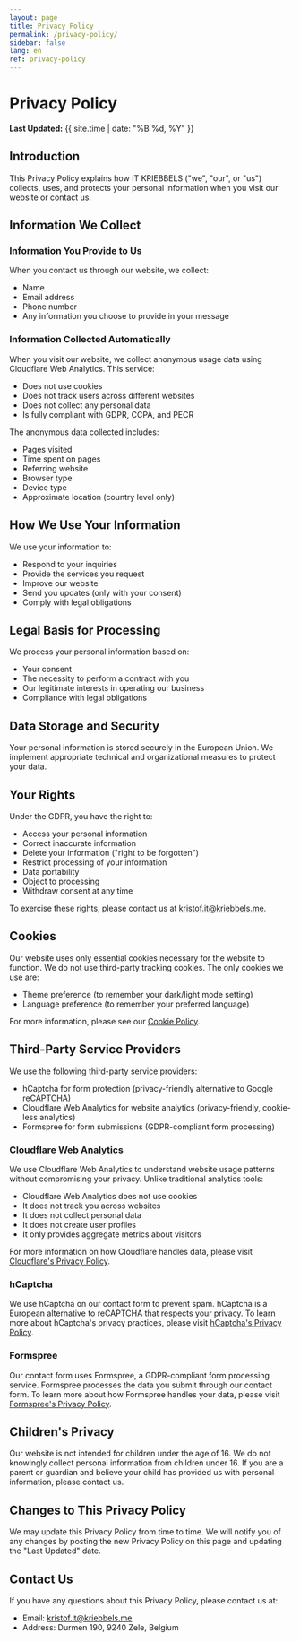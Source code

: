 ```yaml
---
layout: page
title: Privacy Policy
permalink: /privacy-policy/
sidebar: false
lang: en
ref: privacy-policy
---
```


# Privacy Policy

**Last Updated:** {{ site.time | date: "%B %d, %Y" }}

## Introduction

This Privacy Policy explains how IT KRIEBBELS ("we", "our", or "us") collects, uses, and protects your personal information when you visit our website or contact us.

## Information We Collect

### Information You Provide to Us

When you contact us through our website, we collect:
- Name
- Email address
- Phone number
- Any information you choose to provide in your message

### Information Collected Automatically

When you visit our website, we collect anonymous usage data using Cloudflare Web Analytics. This service:
- Does not use cookies
- Does not track users across different websites
- Does not collect any personal data
- Is fully compliant with GDPR, CCPA, and PECR

The anonymous data collected includes:
- Pages visited
- Time spent on pages
- Referring website
- Browser type
- Device type
- Approximate location (country level only)

## How We Use Your Information

We use your information to:
- Respond to your inquiries
- Provide the services you request
- Improve our website
- Send you updates (only with your consent)
- Comply with legal obligations

## Legal Basis for Processing

We process your personal information based on:
- Your consent
- The necessity to perform a contract with you
- Our legitimate interests in operating our business
- Compliance with legal obligations

## Data Storage and Security

Your personal information is stored securely in the European Union. We implement appropriate technical and organizational measures to protect your data.

## Your Rights

Under the GDPR, you have the right to:
- Access your personal information
- Correct inaccurate information
- Delete your information ("right to be forgotten")
- Restrict processing of your information
- Data portability
- Object to processing
- Withdraw consent at any time

To exercise these rights, please contact us at [kristof.it@kriebbels.me](mailto:kristof.it@kriebbels.me).

## Cookies

Our website uses only essential cookies necessary for the website to function. We do not use third-party tracking cookies. The only cookies we use are:
- Theme preference (to remember your dark/light mode setting)
- Language preference (to remember your preferred language)

For more information, please see our [Cookie Policy](/cookies/).

## Third-Party Service Providers

We use the following third-party service providers:
- hCaptcha for form protection (privacy-friendly alternative to Google reCAPTCHA)
- Cloudflare Web Analytics for website analytics (privacy-friendly, cookie-less analytics)
- Formspree for form submissions (GDPR-compliant form processing)

### Cloudflare Web Analytics

We use Cloudflare Web Analytics to understand website usage patterns without compromising your privacy. Unlike traditional analytics tools:
- Cloudflare Web Analytics does not use cookies
- It does not track you across websites
- It does not collect personal data
- It does not create user profiles
- It only provides aggregate metrics about visitors

For more information on how Cloudflare handles data, please visit [Cloudflare's Privacy Policy](https://www.cloudflare.com/privacypolicy/).

### hCaptcha

We use hCaptcha on our contact form to prevent spam. hCaptcha is a European alternative to reCAPTCHA that respects your privacy. To learn more about hCaptcha's privacy practices, please visit [hCaptcha's Privacy Policy](https://www.hcaptcha.com/privacy).

### Formspree

Our contact form uses Formspree, a GDPR-compliant form processing service. Formspree processes the data you submit through our contact form. To learn more about how Formspree handles your data, please visit [Formspree's Privacy Policy](https://formspree.io/legal/privacy-policy/).

## Children's Privacy

Our website is not intended for children under the age of 16. We do not knowingly collect personal information from children under 16. If you are a parent or guardian and believe your child has provided us with personal information, please contact us.

## Changes to This Privacy Policy

We may update this Privacy Policy from time to time. We will notify you of any changes by posting the new Privacy Policy on this page and updating the "Last Updated" date.

## Contact Us

If you have any questions about this Privacy Policy, please contact us at:
- Email: [kristof.it@kriebbels.me](mailto:kristof.it@kriebbels.me)
- Address: Durmen 190, 9240 Zele, Belgium